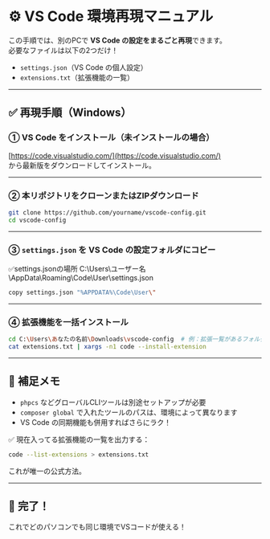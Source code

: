 # ⚙️ VS Code 環境再現マニュアル

この手順では、別のPCで **VS Code の設定をまるごと再現**できます。  
必要なファイルは以下の2つだけ！

- `settings.json`（VS Code の個人設定）
- `extensions.txt`（拡張機能の一覧）

---

## ✅ 再現手順（Windows）

### ① VS Code をインストール（未インストールの場合）

[https://code.visualstudio.com/](https://code.visualstudio.com/)  
から最新版をダウンロードしてインストール。

---

### ② 本リポジトリをクローンまたはZIPダウンロード

```bash
git clone https://github.com/yourname/vscode-config.git
cd vscode-config
```

---

### ③ `settings.json` を VS Code の設定フォルダにコピー

✅settings.jsonの場所
C:\Users\ユーザー名\AppData\Roaming\Code\User\settings.json

```bash
copy settings.json "%APPDATA%\Code\User\"
```

---

### ④ 拡張機能を一括インストール

```bash
cd C:\Users\あなたの名前\Downloads\vscode-config  # 例：拡張一覧があるフォルダへ移動
cat extensions.txt | xargs -n1 code --install-extension
```


---

## 🧠 補足メモ

- `phpcs` などグローバルCLIツールは別途セットアップが必要
- `composer global` で入れたツールのパスは、環境によって異なります
- VS Code の同期機能も併用すればさらにラク！


✅ 現在入ってる拡張機能の一覧を出力する：

```bash
code --list-extensions > extensions.txt
```
これが唯一の公式方法。

---

## 🎉 完了！

これでどのパソコンでも同じ環境でVSコードが使える！
